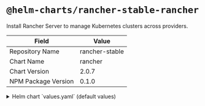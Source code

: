 # `@helm-charts/rancher-stable-rancher`

Install Rancher Server to manage Kubernetes clusters across providers.

| Field               | Value          |
| ------------------- | -------------- |
| Repository Name     | rancher-stable |
| Chart Name          | rancher        |
| Chart Version       | 2.0.7          |
| NPM Package Version | 0.1.0          |

<details>

<summary>Helm chart `values.yaml` (default values)</summary>

```yaml
# Add debug flag to Rancher server
debug: false

# Fully qualified name to reach your Rancher server
# hostname: rancher.my.org

## Optional array of imagePullSecrets containing private registry credentials
## Ref: https://kubernetes.io/docs/tasks/configure-pod-container/pull-image-private-registry/
imagePullSecrets: []
# - name: secretName

### ingress ###
# See tls section for details.
ingress:
  tls:
    # rancher, letsEncrypt, secrets
    source: rancher

### LetsEncrypt config ###
# ProTip: The production environment only allows you to register a name 5 times a week.
#         Use staging until you have your config right.
letsEncrypt:
  # email: none@example.com
  environment: production

# If you are using certs signed by a private CA set to 'true' and set the 'tls-ca'
# in the 'rancher-system' namespace. See the README.md for details
privateCA: false

# http[s] proxy server passed into rancher server.
# proxy:

# comma separated list of domains or ip addresses that will not use the proxy
noProxy: localhost,127.0.0.1

# Override rancher image location for Air Gap installs
rancherImage: rancher/rancher
# rancher/rancher image tag. https://hub.docker.com/r/rancher/rancher/tags/
# Defaults to .Chart.appVersion
# rancherImageTag: v2.0.7

# Number of Rancher server replicas.
replicas: 1

# Set pod resource requests/limits for Rancher.
resources: {}

### tls ###
#   Where to offload the TLS/SSL encrytion
#
# - ingress (default)
#   SSL on the ingress.
#
#   - (Default) Use Rancher generated "Self-Signed" Certs
#     Rancher will populate the <namespace>/rancher-tls secrets with the CA key and cert so cert-manager can
#     issue a cert for you.
#     tls: ingress
#     ingress.tls.source: rancher
#
#   - Use LetsEncrypt to issue certs
#     tls: ingress
#     ingress.tls.source: letsEncrypt
#     letsEncrypt.email: your.name@example.com
#     letsEncrypt.environment: prod
#
#   - Use certs from secret.
#     Add the tls.key and tls.crt values to the 'tls-rancher' secret in the 'cattle-system' namespace.
#     See the README.md for more details.
#     NOTE: If you are using private CA signed certs see 'privateCA:'
#     tls: ingress
#     ingress.tls.source: secret
#
# - external
#   Offload SSL at an external source like an external load balancer.
#   NOTE: If you are using private CA signed certs see 'privateCA:'
#
#   tls: external
#
tls: ingress
```

</details>
